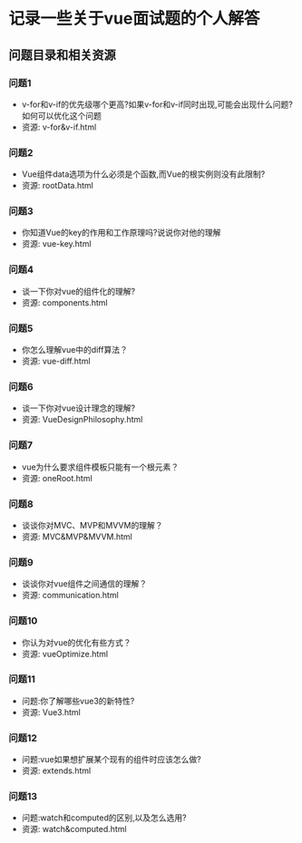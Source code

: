 # 记录一些关于vue面试题的个人解答

## 问题目录和相关资源

### 问题1

- v-for和v-if的优先级哪个更高?如果v-for和v-if同时出现,可能会出现什么问题?如何可以优化这个问题
- 资源: v-for&v-if.html

### 问题2

- Vue组件data选项为什么必须是个函数,而Vue的根实例则没有此限制?
- 资源: rootData.html

### 问题3

- 你知道Vue的key的作用和工作原理吗?说说你对他的理解
- 资源: vue-key.html

### 问题4

- 谈一下你对vue的组件化的理解?
- 资源: components.html

### 问题5

- 你怎么理解vue中的diff算法？
- 资源: vue-diff.html

### 问题6

- 谈一下你对vue设计理念的理解?
- 资源: VueDesignPhilosophy.html

### 问题7

- vue为什么要求组件模板只能有一个根元素？
- 资源: oneRoot.html

### 问题8

- 谈谈你对MVC、MVP和MVVM的理解？
- 资源: MVC&MVP&MVVM.html

### 问题9

- 谈谈你对vue组件之间通信的理解？
- 资源: communication.html

### 问题10

- 你认为对vue的优化有些方式？
- 资源: vueOptimize.html

### 问题11

- 问题:你了解哪些vue3的新特性?
- 资源: Vue3.html

### 问题12

- 问题:vue如果想扩展某个现有的组件时应该怎么做?
- 资源: extends.html

### 问题13

- 问题:watch和computed的区别,以及怎么选用?
- 资源: watch&computed.html
